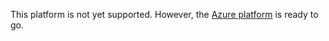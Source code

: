 This platform is not yet supported. However, the [Azure platform](https://github.com/zjorge96/apps-on-k8s/tree/main/platform/azure) is ready to go.